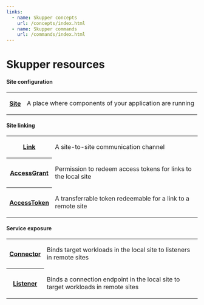 ```yaml
---
links:
  - name: Skupper concepts
    url: /concepts/index.html
  - name: Skupper commands
    url: /commands/index.html
---
```


# Skupper resources

#### Site configuration

<table class="objects">
<tr><th><a href="{{site_prefix}}/resources/site.html">Site</a></th><td><p>A place where components of your application are running</p>
</td></tr>
</table>

#### Site linking

<table class="objects">
<tr><th><a href="{{site_prefix}}/resources/link.html">Link</a></th><td><p>A site-to-site communication channel</p>
</td></tr>
<tr><th><a href="{{site_prefix}}/resources/accessgrant.html">AccessGrant</a></th><td><p>Permission to redeem access tokens for links to the local site</p>
</td></tr>
<tr><th><a href="{{site_prefix}}/resources/accesstoken.html">AccessToken</a></th><td><p>A transferrable token redeemable for a link to a remote site</p>
</td></tr>
</table>

#### Service exposure

<table class="objects">
<tr><th><a href="{{site_prefix}}/resources/connector.html">Connector</a></th><td><p>Binds target workloads in the local site to listeners in remote sites</p>
</td></tr>
<tr><th><a href="{{site_prefix}}/resources/listener.html">Listener</a></th><td><p>Binds a connection endpoint in the local site to target workloads in remote sites</p>
</td></tr>
</table>
